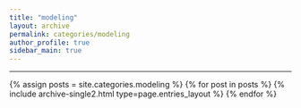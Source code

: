 ```yaml
---
title: "modeling"
layout: archive
permalink: categories/modeling
author_profile: true
sidebar_main: true
---
```


***


{% assign posts = site.categories.modeling %}
{% for post in posts %} {% include archive-single2.html type=page.entries_layout %} {% endfor %}
